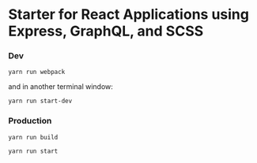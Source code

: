 # Starter for React Applications using Express,  GraphQL, and SCSS

### Dev

````
yarn run webpack
````
and in another terminal window:
````
yarn run start-dev
````

### Production

````
yarn run build
````
````
yarn run start
````